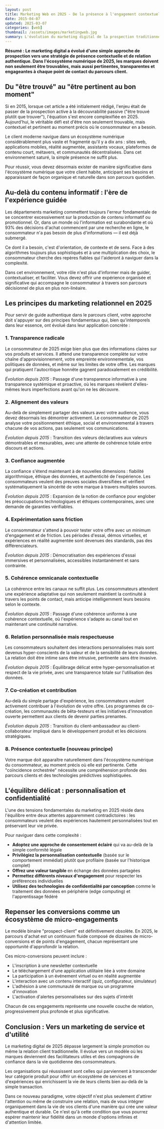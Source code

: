 ```yaml
---
layout: post
title: Marketing Web en 2025 - De la présence à l'engagement contextuel
date: 2015-04-07
updated: 2025-03-07
categories: [web]
thumbnail: /assets/images/marketingweb.jpg
summary: L'évolution du marketing digital de la prospection traditionnelle vers une présence contextualisée et une relation authentique avec les consommateurs dans l'écosystème numérique de 2025.
---
```


**Résumé : Le marketing digital a évolué d'une simple approche de prospection vers une stratégie de présence contextuelle et de relation authentique. Dans l'écosystème numérique de 2025, les marques doivent non seulement être trouvables, mais aussi pertinentes, transparentes et engageantes à chaque point de contact du parcours client.**

## Du "être trouvé" au "être pertinent au bon moment"

Si en 2015, lorsque cet article a été initialement rédigé, l'enjeu était de passer de la prospection active à la découvrabilité passive ("être trouvé plutôt que trouver"), l'équation s'est encore complexifiée en 2025. Aujourd'hui, le véritable défi est d'être non seulement trouvable, mais contextuel et pertinent au moment précis où le consommateur en a besoin.

Le client moderne navigue dans un écosystème numérique considérablement plus vaste et fragmenté qu'il y a dix ans : sites web, applications mobiles, réalité augmentée, assistants vocaux, plateformes de contenu court, métavers, et communautés décentralisées. Dans cet environnement saturé, la simple présence ne suffit plus.

Pour réussir, vous devez désormais exister de manière significative dans l'écosystème numérique que votre client habite, anticipant ses besoins et apparaissant de façon organique et naturelle dans son parcours quotidien.

## Au-delà du contenu informatif : l'ère de l'expérience guidée

Les départements marketing commettent toujours l'erreur fondamentale de se concentrer excessivement sur la production de contenu informatif ou promotionnel. Or, dans un monde où l'information est surabondante et où 93% des décisions d'achat commencent par une recherche en ligne, le consommateur n'a pas besoin de plus d'informations — il est déjà submergé.

Ce dont il a besoin, c'est d'orientation, de contexte et de sens. Face à des algorithmes toujours plus sophistiqués et à une multiplication des choix, le consommateur cherche des repères fiables qui l'aideront à naviguer dans la complexité.

Dans cet environnement, votre rôle n'est plus d'informer mais de guider, contextualiser, et faciliter. Vous devez offrir une expérience organisée et significative qui accompagne le consommateur à travers son parcours décisionnel de plus en plus non-linéaire.

## Les principes du marketing relationnel en 2025

Pour servir de guide authentique dans le parcours client, votre approche doit s'appuyer sur des principes fondamentaux qui, bien qu'intemporels dans leur essence, ont évolué dans leur application concrète :

### 1. Transparence radicale

Le consommateur de 2025 exige bien plus que des informations claires sur vos produits et services. Il attend une transparence complète sur votre chaîne d'approvisionnement, votre empreinte environnementale, vos politiques de données, et même sur les limites de votre offre. Les marques qui pratiquent l'autocritique honnête gagnent paradoxalement en crédibilité.

_Évolution depuis 2015_ : Passage d'une transparence informative à une transparence systémique et proactive, où les marques révèlent d'elles-mêmes leurs imperfections avant qu'on ne les découvre.

### 2. Alignement des valeurs

Au-delà de simplement partager des valeurs avec votre audience, vous devez désormais les démontrer activement. Le consommateur de 2025 analyse votre positionnement éthique, social et environnemental à travers chacune de vos actions, pas seulement vos communications.

_Évolution depuis 2015_ : Transition des valeurs déclaratives aux valeurs démontrables et mesurables, avec une attente de cohérence totale entre discours et actions.

### 3. Confiance augmentée

La confiance s'étend maintenant à de nouvelles dimensions : fiabilité algorithmique, éthique des données, et authenticité de l'expérience. Les consommateurs veulent des preuves sociales diversifiées et vérifient systématiquement la sincérité de votre marque à travers multiples sources.

_Évolution depuis 2015_ : Expansion de la notion de confiance pour englober les préoccupations technologiques et éthiques contemporaines, avec une demande de garanties vérifiables.

### 4. Expérimentation sans friction

Le consommateur s'attend à pouvoir tester votre offre avec un minimum d'engagement et de friction. Les périodes d'essai, démos virtuelles, et expériences en réalité augmentée sont devenues des standards, pas des différenciateurs.

_Évolution depuis 2015_ : Démocratisation des expériences d'essai immersives et personnalisées, accessibles instantanément et sans contrainte.

### 5. Cohérence omnicanale contextuelle

La cohérence entre les canaux ne suffit plus. Les consommateurs attendent une expérience adaptative qui non seulement maintient la continuité à travers les points de contact, mais anticipe intelligemment leurs besoins selon le contexte.

_Évolution depuis 2015_ : Passage d'une cohérence uniforme à une cohérence contextuelle, où l'expérience s'adapte au canal tout en maintenant une continuité narrative.

### 6. Relation personnalisée mais respectueuse

Les consommateurs souhaitent des interactions personnalisées mais sont devenus hyper-conscients de la valeur et de la sensibilité de leurs données. La relation doit être intime sans être intrusive, pertinente sans être invasive.

_Évolution depuis 2015_ : Équilibrage délicat entre hyper-personnalisation et respect de la vie privée, avec une transparence totale sur l'utilisation des données.

### 7. Co-création et contribution

Au-delà du simple partage d'expérience, les consommateurs veulent activement contribuer à l'évolution de votre offre. Les programmes de co-création, les communautés de bêta-testeurs et les initiatives d'innovation ouverte permettent aux clients de devenir parties prenantes.

_Évolution depuis 2015_ : Transition du client-ambassadeur au client-collaborateur impliqué dans le développement produit et les décisions stratégiques.

### 8. Présence contextuelle (nouveau principe)

Votre marque doit apparaître naturellement dans l'écosystème numérique du consommateur, au moment précis où elle est pertinente. Cette "coïncidence orchestrée" nécessite une compréhension profonde des parcours clients et des technologies prédictives sophistiquées.

## L'équilibre délicat : personnalisation et confidentialité

L'une des tensions fondamentales du marketing en 2025 réside dans l'équilibre entre deux attentes apparemment contradictoires : les consommateurs veulent des expériences hautement personnalisées tout en préservant leur vie privée.

Pour naviguer dans cette complexité :

- **Adoptez une approche de consentement éclairé** qui va au-delà de la simple conformité légale
- **Privilégiez la personnalisation contextuelle** (basée sur le comportement immédiat) plutôt que profilaire (basée sur l'historique complet)
- **Offrez une valeur tangible** en échange des données partagées
- **Permettez différents niveaux d'engagement** pour respecter les préférences individuelles
- **Utilisez des technologies de confidentialité par conception** comme le traitement des données en périphérie (edge computing) et l'apprentissage fédéré

## Repenser les conversions comme un écosystème de micro-engagements

Le modèle binaire "prospect-client" est définitivement obsolète. En 2025, le parcours d'achat est un continuum fluide composé de dizaines de micro-conversions et de points d'engagement, chacun représentant une opportunité d'approfondir la relation.

Ces micro-conversions peuvent inclure :

- L'inscription à une newsletter contextuelle
- Le téléchargement d'une application utilitaire liée à votre domaine
- La participation à un événement virtuel ou en réalité augmentée
- L'interaction avec un contenu interactif (quiz, configurateur, simulateur)
- L'adhésion à une communauté de marque ou un programme d'innovation
- L'activation d'alertes personnalisées sur des sujets d'intérêt

Chacun de ces engagements représente une nouvelle couche de relation, progressivement plus profonde et plus significative.

## Conclusion : Vers un marketing de service et d'utilité

Le marketing digital de 2025 dépasse largement la simple promotion ou même la relation client traditionnelle. Il évolue vers un modèle où les marques deviennent des facilitateurs utiles et des compagnons de confiance dans la vie quotidienne des consommateurs.

Les organisations qui réussissent sont celles qui parviennent à transcender leur catégorie produit pour offrir un écosystème de services et d'expériences qui enrichissent la vie de leurs clients bien au-delà de la simple transaction.

Dans ce nouveau paradigme, votre objectif n'est plus seulement d'attirer l'attention ou même de construire une relation, mais de vous intégrer organiquement dans la vie de vos clients d'une manière qui crée une valeur authentique et durable. Ce n'est qu'à cette condition que vous pourrez espérer maintenir leur fidélité dans un monde d'options infinies et d'attention limitée.
